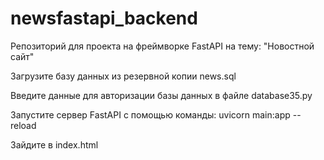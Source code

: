 # newsfastapi_backend
Репозиторий для проекта на фреймворке FastAPI на тему: "Новостной сайт"

Загрузите базу данных из резервной копии news.sql

Введите данные для авторизации базы данных в файле database35.py

Запустите сервер FastAPI с помощью команды: uvicorn main:app --reload

Зайдите в index.html
